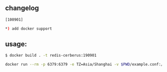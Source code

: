 
## changelog

``` bash
[100901]

*) add docker support

```

## usage:

``` bash
$ docker build . -t redis-cerberus:190901

docker run --rm -p 6379:6379 -e TZ=Asia/Shanghai -v $PWD/example.conf:/tmp/example.conf redis-cerberus:190901 cerberus /tmp/example.conf
```

